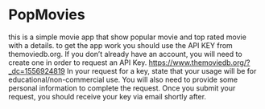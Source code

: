 # PopMovies
this is a simple movie app that show popular movie and top rated movie with a details.
to get the app work you should use the API KEY from themoviedb.org.
If you don’t already have an account, you will need to create one in order to request an API Key. https://www.themoviedb.org/?_dc=1556924819
In your request for a key, state that your usage will be for educational/non-commercial use. You will also need to provide some personal information to complete the request. Once you submit your request, you should receive your key via email shortly after.
